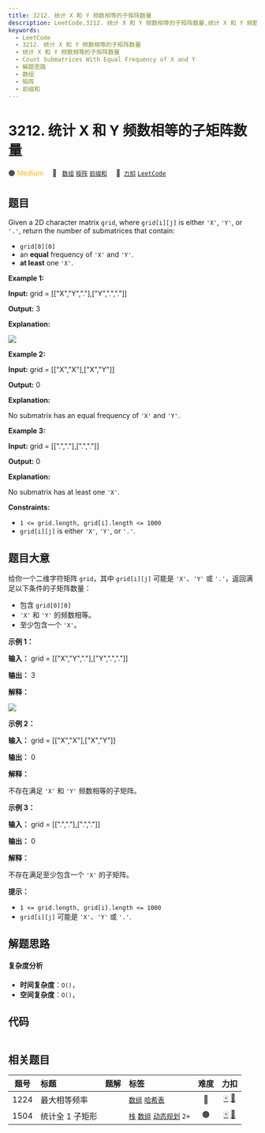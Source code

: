 ```yaml
---
title: 3212. 统计 X 和 Y 频数相等的子矩阵数量
description: LeetCode,3212. 统计 X 和 Y 频数相等的子矩阵数量,统计 X 和 Y 频数相等的子矩阵数量,Count Submatrices With Equal Frequency of X and Y,解题思路,数组,矩阵,前缀和
keywords:
  - LeetCode
  - 3212. 统计 X 和 Y 频数相等的子矩阵数量
  - 统计 X 和 Y 频数相等的子矩阵数量
  - Count Submatrices With Equal Frequency of X and Y
  - 解题思路
  - 数组
  - 矩阵
  - 前缀和
---
```


# 3212. 统计 X 和 Y 频数相等的子矩阵数量

🟠 <font color=#ffb800>Medium</font>&emsp; 🔖&ensp; [`数组`](/tag/array.md) [`矩阵`](/tag/matrix.md) [`前缀和`](/tag/prefix-sum.md)&emsp; 🔗&ensp;[`力扣`](https://leetcode.cn/problems/count-submatrices-with-equal-frequency-of-x-and-y) [`LeetCode`](https://leetcode.com/problems/count-submatrices-with-equal-frequency-of-x-and-y)

## 题目

Given a 2D character matrix `grid`, where `grid[i][j]` is either `'X'`, `'Y'`,
or `'.'`, return the number of submatrices that contain:

  * `grid[0][0]`
  * an **equal** frequency of `'X'` and `'Y'`.
  * **at least** one `'X'`.



**Example 1:**

**Input:** grid = [["X","Y","."],["Y",".","."]]

**Output:** 3

**Explanation:**

**![](https://assets.leetcode.com/uploads/2024/06/07/examplems.png)**

**Example 2:**

**Input:** grid = [["X","X"],["X","Y"]]

**Output:** 0

**Explanation:**

No submatrix has an equal frequency of `'X'` and `'Y'`.

**Example 3:**

**Input:** grid = [[".","."],[".","."]]

**Output:** 0

**Explanation:**

No submatrix has at least one `'X'`.



**Constraints:**

  * `1 <= grid.length, grid[i].length <= 1000`
  * `grid[i][j]` is either `'X'`, `'Y'`, or `'.'`.


## 题目大意

给你一个二维字符矩阵 `grid`，其中 `grid[i][j]` 可能是 `'X'`、`'Y'` 或 `'.'`，返回满足以下条件的子矩阵数量：

  * 包含 `grid[0][0]`
  * `'X'` 和 `'Y'` 的频数相等。
  * 至少包含一个 `'X'`。



**示例 1：**

**输入：** grid = [["X","Y","."],["Y",".","."]]

**输出：** 3

**解释：**

**![](https://assets.leetcode.com/uploads/2024/06/07/examplems.png)**

**示例 2：**

**输入：** grid = [["X","X"],["X","Y"]]

**输出：** 0

**解释：**

不存在满足 `'X'` 和 `'Y'` 频数相等的子矩阵。

**示例 3：**

**输入：** grid = [[".","."],[".","."]]

**输出：** 0

**解释：**

不存在满足至少包含一个 `'X'` 的子矩阵。



**提示：**

  * `1 <= grid.length, grid[i].length <= 1000`
  * `grid[i][j]` 可能是 `'X'`、`'Y'` 或 `'.'`.


## 解题思路

#### 复杂度分析

- **时间复杂度**：`O()`，
- **空间复杂度**：`O()`，

## 代码

```javascript

```

## 相关题目

<!-- prettier-ignore -->
| 题号 | 标题 | 题解 | 标签 | 难度 | 力扣 |
| :------: | :------ | :------: | :------ | :------: | :------: |
| 1224 | 最大相等频率 |  |  [`数组`](/tag/array.md) [`哈希表`](/tag/hash-table.md) | 🔴 | [🀄️](https://leetcode.cn/problems/maximum-equal-frequency) [🔗](https://leetcode.com/problems/maximum-equal-frequency) |
| 1504 | 统计全 1 子矩形 |  |  [`栈`](/tag/stack.md) [`数组`](/tag/array.md) [`动态规划`](/tag/dynamic-programming.md) `2+` | 🟠 | [🀄️](https://leetcode.cn/problems/count-submatrices-with-all-ones) [🔗](https://leetcode.com/problems/count-submatrices-with-all-ones) |